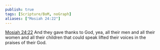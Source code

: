 ```yaml
---
publish: true
tags: [Scripture/BoM, noGraph]
aliases: ["Mosiah 24:22"]
---
```

[Mosiah 24:22](https://churchofjesuschrist.org/study/scriptures/bofm/mosiah/24?lang=eng&id=p22#p22) And they gave thanks to God, yea, all their men and all their women and all their children that could speak lifted their voices in the praises of their God.

